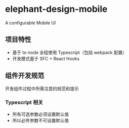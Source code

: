 # elephant-design-mobile
A configurable Mobile UI

## 项目特性

- 基于 ts-node 全程使用 Typescript（包括 webpack 配置）
- 开发模式基于 SFC + React Hooks

## 组件开发规范

开发组件过程中所需注意的规范和提示

### Typescript  相关

- 所有可选参数必须设置默认值
- 所以必传参数不可设置默认值